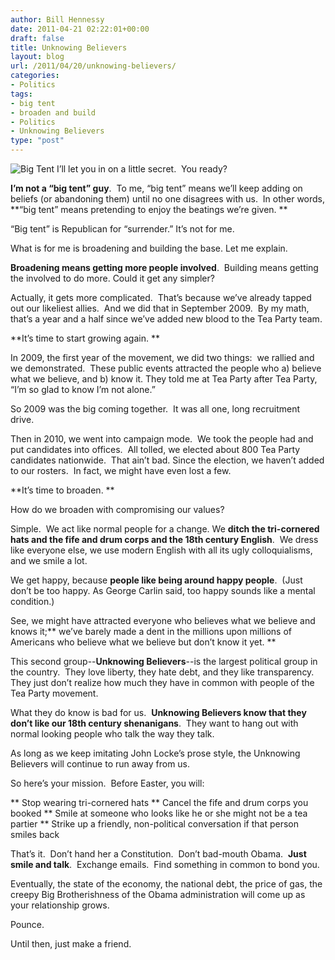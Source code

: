 ```yaml
---
author: Bill Hennessy
date: 2011-04-21 02:22:01+00:00
draft: false
title: Unknowing Believers
layout: blog
url: /2011/04/20/unknowing-believers/
categories:
- Politics
tags:
- big tent
- broaden and build
- Politics
- Unknowing Believers
type: "post"
---
```


![Big Tent](https://marketingbydm.com/wp-content/uploads/2010/02/iStock_000006112506Small.jpg)
I’ll let you in on a little secret.  You ready?

**I’m not a “big tent” guy**.  To me, “big tent” means we’ll keep adding on beliefs (or abandoning them) until no one disagrees with us.  In other words, **“big tent” means pretending to enjoy the beatings we’re given. **

“Big tent” is Republican for “surrender.” It’s not for me.

What is for me is broadening and building the base. Let me explain.

**Broadening means getting more people involved**.  Building means getting the involved to do more. Could it get any simpler?

Actually, it gets more complicated.  That’s because we’ve already tapped out our likeliest allies.  And we did that in September 2009.  By my math, that’s a year and a half since we’ve added new blood to the Tea Party team.

**It’s time to start growing again. **

In 2009, the first year of the movement, we did two things:  we rallied and we demonstrated.  These public events attracted the people who a) believe what we believe, and b) know it. They told me at Tea Party after Tea Party, “I’m so glad to know I’m not alone.”

So 2009 was the big coming together.  It was all one, long recruitment drive.

Then in 2010, we went into campaign mode.  We took the people had and put candidates into offices.  All tolled, we elected about 800 Tea Party candidates nationwide.  That ain’t bad.
Since the election, we haven’t added to our rosters.  In fact, we might have even lost a few.

**It’s time to broaden. **

How do we broaden with compromising our values?

Simple.  We act like normal people for a change. We **ditch the tri-cornered hats and the fife and drum corps and the 18th century English**.  We dress like everyone else, we use modern English with all its ugly colloquialisms, and we smile a lot.

We get happy, because **people like being around happy people**.  (Just don’t be too happy. As George Carlin said, too happy sounds like a mental condition.)

See, we might have attracted everyone who believes what we believe and knows it;** we’ve barely made a dent in the millions upon millions of Americans who believe what we believe but don’t know it yet. **

This second group--**Unknowing Believers**--is the largest political group in the country.  They love liberty, they hate debt, and they like transparency.  They just don’t realize how much they have in common with people of the Tea Party movement.

What they do know is bad for us.  **Unknowing Believers know that they don’t like our 18th century shenanigans**.  They want to hang out with normal looking people who talk the way they talk.

As long as we keep imitating John Locke’s prose style, the Unknowing Believers will continue to run away from us.

So here’s your mission.  Before Easter, you will:




** Stop wearing tri-cornered hats
** Cancel the fife and drum corps you booked
** Smile at someone who looks like he or she might not be a tea partier
** Strike up a friendly, non-political conversation if that person smiles back


That’s it.  Don’t hand her a Constitution.  Don’t bad-mouth Obama.  **Just smile and talk**.  Exchange emails.  Find something in common to bond you.

Eventually, the state of the economy, the national debt, the price of gas, the creepy Big Brotherishness of the Obama administration will come up as your relationship grows.

Pounce.

Until then, just make a friend.
